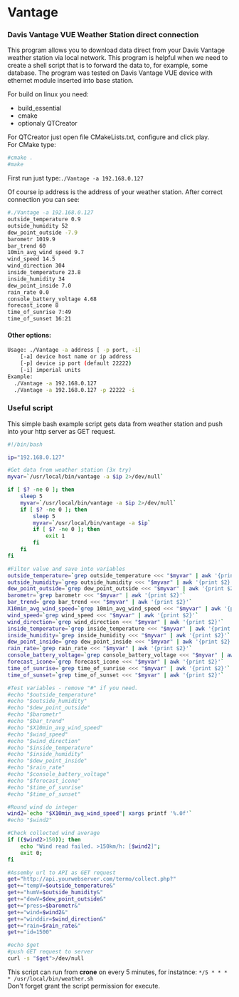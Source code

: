 # Vantage

### Davis Vantage VUE Weather Station direct connection

This program allows you to download data direct from your Davis Vantage weather station via local network. This program is helpful when we need to create a shell script that is to forward the data to, for example, some database.
The program was tested on Davis Vantage VUE device with ethernet module inserted into base station.

For build on linux you need:
- build_essential
- cmake
- optionaly QTCreator
  
For QTCreator just open file CMakeLists.txt, configure and click play.<br>
For CMake type:
```bash
#cmake .
#make
````  
First run just type:````./Vantage -a 192.168.0.127````
    
Of course ip address is the address of your weather station.
  After correct connection you can see: 
 ```bash
#./Vantage -a 192.168.0.127
outside_temperature 0.9
outside_humidity 52
dew_point_outside -7.9
barometr 1019.9
bar_trend 60
10min_avg_wind_speed 9.7
wind_speed 14.5
wind_direction 304
inside_temperature 23.8
inside_humidity 34
dew_point_inside 7.0
rain_rate 0.0
console_battery_voltage 4.68
forecast_icone 8
time_of_sunrise 7:49
time_of_sunset 16:21
````

#### Other options:
```bash
Usage: ./Vantage -a address [ -p port, -i]
    [-a] device host name or ip address
    [-p] device ip port (default 22222)
    [-i] imperial units
Example:
  ./Vantage -a 192.168.0.127
  ./Vantage -a 192.168.0.127 -p 22222 -i
 ```` 
 
### Useful script
This simple bash example script gets data from weather station and push into your http server as GET request.
```bash
#!/bin/bash

ip="192.168.0.127"

#Get data from weather station (3x try)
myvar=`/usr/local/bin/vantage -a $ip 2>/dev/null`

if [ $? -ne 0 ]; then
    sleep 5
    myvar=`/usr/local/bin/vantage -a $ip 2>/dev/null`
    if [ $? -ne 0 ]; then
        sleep 5
        myvar=`/usr/local/bin/vantage -a $ip`
        if [ $? -ne 0 ]; then
            exit 1
        fi
    fi
fi

#Filter value and save into variables
outside_temperature=`grep outside_temperature <<< "$myvar" | awk '{print $2}'`
outside_humidity=`grep outside_humidity <<< "$myvar" | awk '{print $2}'`
dew_point_outside=`grep dew_point_outside <<< "$myvar" | awk '{print $2}'`
barometr=`grep barometr <<< "$myvar" | awk '{print $2}'`
bar_trend=`grep bar_trend <<< "$myvar" | awk '{print $2}'`
X10min_avg_wind_speed=`grep 10min_avg_wind_speed <<< "$myvar" | awk '{print $2}'`
wind_speed=`grep wind_speed <<< "$myvar" | awk '{print $2}'`
wind_direction=`grep wind_direction <<< "$myvar" | awk '{print $2}'`
inside_temperature=`grep inside_temperature <<< "$myvar" | awk '{print $2}'`
inside_humidity=`grep inside_humidity <<< "$myvar" | awk '{print $2}'`
dew_point_inside=`grep dew_point_inside <<< "$myvar" | awk '{print $2}'`
rain_rate=`grep rain_rate <<< "$myvar" | awk '{print $2}'`
console_battery_voltage=`grep console_battery_voltage <<< "$myvar" | awk '{print $2}'`
forecast_icone=`grep forecast_icone <<< "$myvar" | awk '{print $2}'`
time_of_sunrise=`grep time_of_sunrise <<< "$myvar" | awk '{print $2}'`
time_of_sunset=`grep time_of_sunset <<< "$myvar" | awk '{print $2}'`

#Test variables - remove "#" if you need.
#echo "$outside_temperature"
#echo "$outside_humidity"
#echo "$dew_point_outside"
#echo "$barometr"
#echo "$bar_trend"
#echo "$X10min_avg_wind_speed"
#echo "$wind_speed"
#echo "$wind_direction"
#echo "$inside_temperature"
#echo "$inside_humidity"
#echo "$dew_point_inside"
#echo "$rain_rate"
#echo "$console_battery_voltage"
#echo "$forecast_icone"
#echo "$time_of_sunrise"
#echo "$time_of_sunset"

#Round wind do integer
wind2=`echo "$X10min_avg_wind_speed"| xargs printf '%.0f'`
#echo "$wind2"

#Check collected wind average
if (($wind2>150)); then
    echo "Wind read failed. >150km/h: [$wind2]";
    exit 0;
fi

#Assemby url to API as GET request
get="http://api.yourwebserver.com/termo/collect.php?"
get+="tempV=$outside_temperature&"
get+="humV=$outside_humidity&"
get+="dewV=$dew_point_outside&"
get+="press=$barometr&"
get+="wind=$wind2&"
get+="winddir=$wind_direction&"
get+="rain=$rain_rate&"
get+="id=1500"

#echo $get
#push GET request to server
curl -s "$get">/dev/null

````

This script can run from **crone** on every 5 minutes, for instatnce: ````*/5 * * * * /usr/local/bin/weather.sh````
<br>Don't forget grant the script permission for execute.
